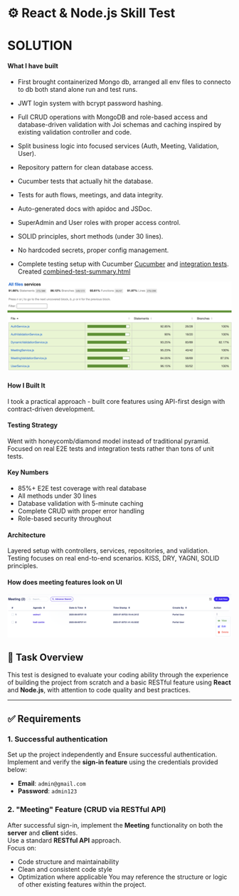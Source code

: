 # ⚙️ React & Node.js Skill Test


# SOLUTION


#### What I have built

- First brought containerized Mongo db, arranged all env files to connecto to db both stand alone run and test runs.

- JWT login system with bcrypt password hashing.

- Full CRUD operations with MongoDB and role-based access and database-driven validation with Joi schemas and caching inspired by existing validation controller and code.

- Split business logic into focused services (Auth, Meeting, Validation, User).

- Repository pattern for clean database access.

- Cucumber tests that actually hit the database.

- Tests for auth flows, meetings, and data integrity.

- Auto-generated docs with apidoc and JSDoc.

- SuperAdmin and User roles with proper access control.

- SOLID principles, short methods (under 30 lines).

- No hardcoded secrets, proper config management.

- Complete testing setup with Cucumber [Cucumber](Server/tests/features) and [integration tests](Server/tests/integration).  Created [combined-test-summary.html](Server/tests/coverage/combined-test-summary.html)

![Test Coverage](Server/tests/coverage-images/coverage1.png)


#### How I Built It

I took a practical approach - built core features using  API-first design with contract-driven development.

#### Testing Strategy

Went with honeycomb/diamond model instead of traditional pyramid. Focused on real E2E tests and integration tests rather than tons of unit tests.

#### Key Numbers

- 85%+ E2E test coverage with real database
- All methods under 30 lines
- Database validation with 5-minute caching
- Complete CRUD with proper error handling
- Role-based security throughout

#### Architecture

Layered setup with controllers, services, repositories, and validation. Testing focuses on real end-to-end scenarios. 
KISS, DRY, YAGNI, SOLID principles.

#### How does meeting features look on UI

![Test Coverage](Server/tests/coverage-images/meetingPage.png)



## 📌 Task Overview

This test is designed to evaluate your coding ability through the experience of building the project from scratch and a basic RESTful feature using **React** and **Node.js**, with attention to code quality and best practices.

---

## ✅ Requirements

### 1. Successful authentication
Set up the project independently and Ensure successful authentication.\
Implement and verify the **sign-in feature** using the credentials provided below:
  - **Email**: `admin@gmail.com`  
  - **Password**: `admin123`

### 2. "Meeting" Feature (CRUD via RESTful API)
After successful sign-in, implement the **Meeting** functionality on both the **server** and **client** sides.\
Use a standard **RESTful API** approach.\
Focus on:
  - Code structure and maintainability
  - Clean and consistent code style
  - Optimization where applicable
You may reference the structure or logic of other existing features within the project.





